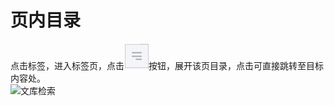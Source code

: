 # 页内目录
点击标签，进入标签页，点击![文库检索](picture\\商龙云\\4.png)按钮，展开该页目录，点击可直接跳转至目标内容处。  
![文库检索](picture\\商龙云\\5.png=500-)